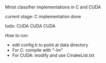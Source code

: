 Mnist classifier implementations in C and CUDA

current stage: C implementation done

todo:
  CUDA CUDA CUDA


How to run:
- edit config.h to point at data directory
- For C:
    compile with "-lm"
- For CUDA:
    modify and use CmakeList.txt
